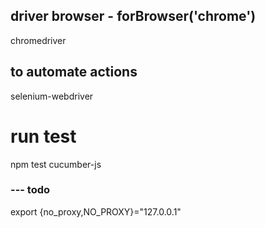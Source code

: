 

## driver browser - forBrowser('chrome')
chromedriver

## to automate actions
selenium-webdriver


# run test
npm test 
    cucumber-js




### --- todo
export {no_proxy,NO_PROXY}="127.0.0.1"